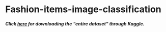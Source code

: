 # Fashion-items-image-classification


#### *Click [here]([https://www.kaggle.com/sorour/38cloud-cloud-segmentation-in-satellite-images](https://www.kaggle.com/datasets/zalando-research/fashionmnist?resource=download)) for downloading the "entire dataset" through Kaggle.*  
